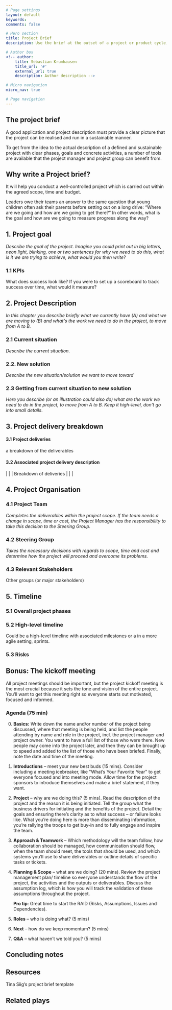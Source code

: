 ```yaml
---
# Page settings
layout: default
keywords:
comments: false

# Hero section
title: Project Brief
description: Use the brief at the outset of a project or product cycle, when a development team needs to rally behind a common goal and share a mental model of the problem they are trying to solve.

# Author box
<!-- author:
    title: Sebastian Krumhausen
    title_url: '#'
    external_url: true
    description: Author description -->

# Micro navigation
micro_nav: true

# Page navigation
---
```


## The project brief
A good application and project description must provide a clear picture that the project can be realised and run in a sustainable manner.

To get from the idea to the actual description of a defined and sustainable project with clear phases, goals and concrete activities, a number of tools are available that the project manager and project group can benefit from.


## Why write a Project brief?
It will help you conduct a well-controlled project which is carried out within the agreed scope, time and budget.

Leaders owe their teams an answer to the same question that young children often ask their parents before setting out on a long drive: “Where are we going and how are we going to get there?” In other words, what is the goal and how are we going to measure progress along the way?


## 1. Project goal
*Describe the goal of the project. Imagine you could print out in big letters, neon light, blinking, one or two sentences for why we need to do this, what is it we are trying to achieve, what would you then write*? 

### 1.1 KPIs
What does success look like? If you were to set up a scoreboard to track success over time, what would it measure?


## 2. Project Description
*In this chapter you describe briefly what we currently have (A) and what we are moving to (B) and what's the work we need to do in the project, to move from A to B.*

### 2.1 Current situation
*Describe the current situation*.

### 2.2. New solution
*Describe the new situation/solution we want to move toward*

### 2.3 Getting from current situation to new solution
*Here you describe (or an illustration could also do) what are the work we need to do in the project, to move from A to B. Keep it high-level, don't go into small details*. 

## 3. Project delivery breakdown
#### 3.1 Project deliveries
a breakdown of the deliverables

#### 3.2 Associated project delivery description
|																		|
|			Breakdown of deliveries				|
|																		|

## 4. Project Organisation
### 4.1 Project Team
*Completes the deliverables within the project scope. If the team needs a change in scope, time or cost, the Project Manager has the responsibility to take this decision to the Steering Group.*

### 4.2 Steering Group
*Takes the necessary decisions with regards to scope, time and cost and determine how the project will proceed and overcome its problems.*

### 4.3 Relevant Stakeholders
Other groups (or major stakeholders)

## 5. Timeline
### 5.1 Overall project phases
### 5.2 High-level timeline
Could be a high-level timeline with associated milestones or a in a more agile setting, sprints.

### 5.3 Risks



## Bonus: The kickoff meeting

All project meetings should be important, but the project kickoff meeting is the most crucial because it sets the tone and vision of the entire project. You’ll want to get this meeting right so everyone starts out motivated, focused and informed.

### Agenda (75 min)

0. **Basics:** Write down the name and/or number of the project being discussed, where that meeting is being held, and list the people attending by name and role in the project, incl. the project manager and project owner. You want to have a full list of those who were there. New people may come into the project later, and then they can be brought up to speed and added to the list of those who have been briefed. Finally, note the date and time of the meeting.

1. **Introductions** – meet your new best buds (15 mins). Consider including a meeting icebreaker, like "What’s Your Favorite Year" to get everyone focused and into meeting mode. Allow time for the project sponsors to introduce themselves and make a brief statement, if they want.

2. **Project** – why are we doing this? (5 mins). Read the description of the project and the reason it is being initiated. Tell the group what the business drivers for initiating and the benefits of the project. Detail the goals and ensuring there’s clarity as to what success – or failure looks like. What you’re doing here is more than disseminating information, you’re rallying the troops to get buy-in and to fully engage and inspire the team.

3. **Approach & Teamwork**  – Which methodology will the team follow, how collaboration should be managed, how communication should flow, when the team should meet, the tools that should be used, and which systems you’ll use to share deliverables or outline details of specific tasks or tickets.

4. **Planning & Scope** – what are we doing? (20 mins). Review the project management plan/ timeline so everyone understands the flow of the project, the activities and the outputs or deliverables. Discuss the assumption log, which is how you will track the validation of these assumptions throughout the project.

   **Pro tip**: Great time to start the RAID (Risks, Assumptions, Issues and Dependencies).  

5. **Roles** – who is doing what? (5 mins)

6. **Next** – how do we keep momentum? (5 mins)

7. **Q&A** – what haven’t we told you? (5 mins)




## Concluding notes

## Resources
Tina Siig’s project brief template

## Related plays
